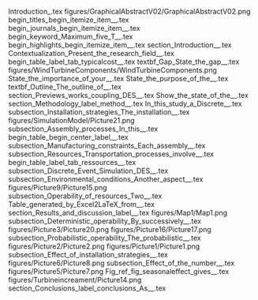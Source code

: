 Introduction_.tex
figures/GraphicalAbstractV02/GraphicalAbstractV02.png
begin_titles_begin_itemize_item__.tex
begin_journals_begin_itemize_item__.tex
begin_keyword_Maximum_five_T__.tex
begin_highlights_begin_itemize_item__.tex
section_Introduction__.tex
Contextualization_Present_the_research_field__.tex
begin_table_label_tab_typicalcost__.tex
textbf_Gap_State_the_gap__.tex
figures/WindTurbineComponents/WindTurbineComponents.png
State_the_importance_of_your__.tex
State_the_purpose_of_the__.tex
textbf_Outline_The_outline_of__.tex
section_Previews_works_coupling_DES__.tex
Show_the_state_of_the__.tex
section_Methodology_label_method__.tex
In_this_study_a_Discrete__.tex
subsection_Installation_strategies_The_installation__.tex
figures/SimulationModel/Picture21.png
subsection_Assembly_processes_In_this__.tex
begin_table_begin_center_label__.tex
subsection_Manufacturing_constraints_Each_assembly__.tex
subsection_Resources_Transportation_processes_involve__.tex
begin_table_label_tab_ressources__.tex
subsection_Discrete_Event_Simulation_DES__.tex
subsection_Environmental_conditions_Another_aspect__.tex
figures/Picture9/Picture15.png
subsection_Operability_of_resources_Two__.tex
Table_generated_by_Excel2LaTeX_from__.tex
section_Results_and_discussion_label__.tex
figures/Map1/Map1.png
subsection_Deterministic_operability_By_successively__.tex
figures/Picture3/Picture20.png
figures/Picture16/Picture17.png
subsection_Probabilistic_operability_The_probabilistic__.tex
figures/Picture2/Picture2.png
figures/Picture1/Picture1.png
subsection_Effect_of_installation_strategies__.tex
figures/Picture6/Picture8.png
subsection_Effect_of_the_number__.tex
figures/Picture5/Picture7.png
Fig_ref_fig_seasonaleffect_gives__.tex
figures/Turbineincreament/Picture14.png
section_Conclusions_label_conclusions_As__.tex